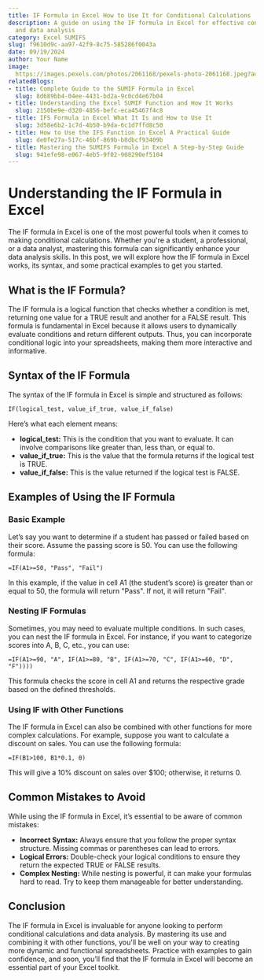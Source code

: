 ```yaml
---
title: IF Formula in Excel How to Use It for Conditional Calculations
description: A guide on using the IF formula in Excel for effective conditional calculations
  and data analysis
category: Excel SUMIFS
slug: f9610d9c-aa97-42f9-8c75-585286f0043a
date: 09/19/2024
author: Your Name
image: 
  https://images.pexels.com/photos/2061168/pexels-photo-2061168.jpeg?auto=compress&cs=tinysrgb&w=600
relatedBlogs:
- title: Complete Guide to the SUMIF Formula in Excel
  slug: 8d689bb4-04ee-4431-bd2a-9c0cd4e67b04
- title: Understanding the Excel SUMIF Function and How It Works
  slug: 2150be9e-d320-4856-befc-eca45467f4c8
- title: IFS Formula in Excel What It Is and How to Use It
  slug: 3d58e6b2-1c7d-4b50-b9da-6c1d7ffd8c50
- title: How to Use the IFS Function in Excel A Practical Guide
  slug: de0fe27a-517c-46bf-869b-b8dbcf93409b
- title: Mastering the SUMIFS Formula in Excel A Step-by-Step Guide
  slug: 941efe98-e067-4eb5-9f02-908290ef5104
---
```


# Understanding the IF Formula in Excel

The IF formula in Excel is one of the most powerful tools when it comes to making conditional calculations. Whether you're a student, a professional, or a data analyst, mastering this formula can significantly enhance your data analysis skills. In this post, we will explore how the IF formula in Excel works, its syntax, and some practical examples to get you started.

## What is the IF Formula?

The IF formula is a logical function that checks whether a condition is met, returning one value for a TRUE result and another for a FALSE result. This formula is fundamental in Excel because it allows users to dynamically evaluate conditions and return different outputs. Thus, you can incorporate conditional logic into your spreadsheets, making them more interactive and informative.

## Syntax of the IF Formula

The syntax of the IF formula in Excel is simple and structured as follows:

```
IF(logical_test, value_if_true, value_if_false)
```

Here’s what each element means:

- **logical_test:** This is the condition that you want to evaluate. It can involve comparisons like greater than, less than, or equal to.
- **value_if_true:** This is the value that the formula returns if the logical test is TRUE.
- **value_if_false:** This is the value returned if the logical test is FALSE.

## Examples of Using the IF Formula

### Basic Example

Let’s say you want to determine if a student has passed or failed based on their score. Assume the passing score is 50. You can use the following formula:

```
=IF(A1>=50, "Pass", "Fail")
```

In this example, if the value in cell A1 (the student’s score) is greater than or equal to 50, the formula will return "Pass". If not, it will return "Fail".

### Nesting IF Formulas

Sometimes, you may need to evaluate multiple conditions. In such cases, you can nest the IF formula in Excel. For instance, if you want to categorize scores into A, B, C, etc., you can use:

```
=IF(A1>=90, "A", IF(A1>=80, "B", IF(A1>=70, "C", IF(A1>=60, "D", "F"))))
```

This formula checks the score in cell A1 and returns the respective grade based on the defined thresholds.

### Using IF with Other Functions

The IF formula in Excel can also be combined with other functions for more complex calculations. For example, suppose you want to calculate a discount on sales. You can use the following formula:

```
=IF(B1>100, B1*0.1, 0)
```

This will give a 10% discount on sales over $100; otherwise, it returns 0.

## Common Mistakes to Avoid

While using the IF formula in Excel, it’s essential to be aware of common mistakes:

- **Incorrect Syntax:** Always ensure that you follow the proper syntax structure. Missing commas or parentheses can lead to errors.
- **Logical Errors:** Double-check your logical conditions to ensure they return the expected TRUE or FALSE results.
- **Complex Nesting:** While nesting is powerful, it can make your formulas hard to read. Try to keep them manageable for better understanding.

## Conclusion

The IF formula in Excel is invaluable for anyone looking to perform conditional calculations and data analysis. By mastering its use and combining it with other functions, you'll be well on your way to creating more dynamic and functional spreadsheets. Practice with examples to gain confidence, and soon, you’ll find that the IF formula in Excel will become an essential part of your Excel toolkit.
